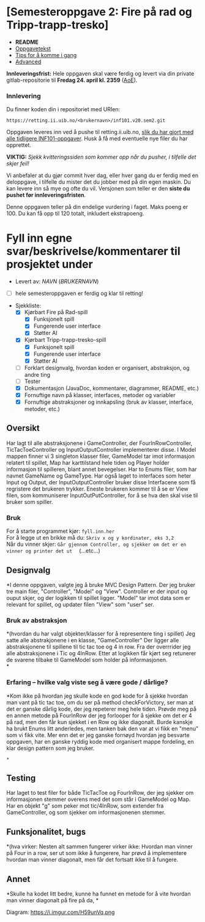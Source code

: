 # [Semesteroppgave 2: Fire på rad og Tripp-trapp-tresko]


* **README**
* [Oppgavetekst](SEM-2.md)
* [Tips for å komme i gang](Tips.md)
* [Advanced](Advanced.md)

**Innleveringsfrist:** Hele oppgaven skal være ferdig og levert via din private gitlab-repositorie til **Fredag 24. april kl. 2359** ([AoE](https://www.timeanddate.com/worldclock/fixedtime.html?msg=4&iso=20180427T2359&p1=3399)).  

### Innlevering 
 Du finner koden din i repositoriet med URIen:

    https://retting.ii.uib.no/<brukernavn>/inf101.v20.sem2.git

Oppgaven leveres inn ved å pushe til retting.ii.uib.no, [slik du har gjort med alle tidligere INF101-oppgaver](https://retting.ii.uib.no/inf101/inf101.v20/wikis/hente-levere-oppgaver). Husk å få med eventuelle nye filer du har opprettet.

**VIKTIG:** *Sjekk kvitteringssiden som kommer opp når du pusher, i tilfelle det skjer feil!* 

Vi anbefaler at du gjør commit hver dag, eller hver gang du er ferdig med en
deloppgave, i tilfelle du mister det du jobber med på din egen maskin. Du kan levere inn så mye og ofte du vil. Versjonen som teller er den **siste du pushet før innleveringsfristen**.

Denne oppgaven teller på din endelige vurdering i faget. Maks poeng er 100. Du kan få opp til 120 totalt, inkludert ekstrapoeng. 

# Fyll inn egne svar/beskrivelse/kommentarer til prosjektet under
* Levert av:   *NAVN* (*BRUKERNAVN*)
* [ ] hele semesteroppgaven er ferdig og klar til retting!
* Sjekkliste:
   * [x] Kjørbart Fire på Rad-spill
	   * [X] Funksjonelt spill 
	   * [x] Fungerende user interface
	   * [x] Støtter AI 
   * [X] Kjørbart Tripp-trapp-tresko-spill
	   * [X] Funksjonelt spill 
	   * [X] Fungerende user interface
	   * [X] Støtter AI 
   * [ ] Forklart designvalg, hvordan koden er organisert, abstraksjon, og andre ting 
   * [ ] Tester
   * [X] Dokumentasjon (JavaDoc, kommentarer, diagrammer, README, etc.)
   * [X] Fornuftige navn på klasser, interfaces, metoder og variabler
   * [X] Fornuftige abstraksjoner og innkapsling (bruk av klasser, interface, metoder, etc.)

## Oversikt
Har lagt til alle abstraksjonene i GameController, der FourInRowController,  TicTacToeController  og InputOutputController implementerer disse.
I Model mappen finner vi 3 singleton klasser filer, GameModel tar imot informasjon relatert til spillet, Map har karttilstand hele tiden
og Player holder informasjon til spilleren, blant annet bevegelser. Har to Enums filer, som har navnet GameName og GameType. 
Har også laget to interfaces som heter Input og Output, der  InputOutputController bruker disse Interfacene som få regristere det brukeren trykker. Eneste brukeren kommer til å se 
er View filen, som kommuniserer InputOutPutController, for å se hva den skal vise til bruker som spiller. 

### Bruk
For å starte programmet kjør: `fyll.inn.her`  
For å legge ut en brikke må du: `Skriv x og y kordinater, eks 3,2`   
Når du vinner skjer: `Går gjennom Controller, og sjekker om det er en vinner og printer det ut  `
(...etc...)   

## Designvalg
*I denne oppgaven, valgte jeg å bruke MVC Design Pattern. Der jeg bruker tre main filer, "Controller", "Model" og "View".
 Controller er der input og ouput skjer, og der logikken til spillet ligger. 
 "Model" tar imot data som er relevant for spillet, og updater filen "View" som "user" ser. 

### Bruk av abstraksjon
*(hvordan du har valgt objekter/klasser for å representere ting i spillet)
Jeg satte alle abstrakjonene i en klasse, "GameController" 
Der ligger alle abstraksjonene til spillene til tic tac toe og 4 in row.
Fra der overrrider jeg alle abstraksjonene i Tic og 4InRow. Etter at logikken får kjørt seg retunerer de svarene tilbake til GameModel som holder på informasjonen.  
*

### Erfaring – hvilke valg viste seg å være gode / dårlige?
*Kom ikke på hvordan jeg skulle kode en god kode for å sjekke hvordan man vant på tic tac toe, om du ser på method checkForVictory, ser man at det er ganske dårlig kode, der jeg repeterer meg hele tiden.
 Prøvde meg på en annen metode på FourInRow der jeg forlooper for å sjekke om det er 4 på rad, men den får kun sjekket i en Row og ikke diagonalt.
 Burde kanskje ha brukt Enums litt anderledes, men tanken bak den var at vi fikk en "menu" som vi fikk vite. 
  Mer enn det er jeg ganske fornøyd hvordan jeg besvarte oppgaven, har en ganske ryddig kode med organisert mappe fordeling, en klar design pattern som jeg bruker.
  
    
    *

## Testing
Har laget to test filer for både TicTacToe og FourInRow, der jeg sjekker om informasjonen stemmer overens med det som står i GameModel og Map. Har en objekt "g" som peker mot tic/4InRow, som extender fra GameController, og som sjekker om informasjonenen stemmer. 
 



## Funksjonalitet, bugs
*(hva virker: Nesten alt sammen fungerer
virker ikke: Hvordan man vinner på Four in a row, ser ut som ikke å fungerere, har prøvd å implementere hvordan man vinner diagonalt,
 men får det fortsatt ikke til å fungere.



## Annet
*Skulle ha kodet litt bedre, kunne ha funnet en metode for å vite hvordan man vinner diagonalt på fire på da, *


Diagram: https://i.imgur.com/H59unVq.png
